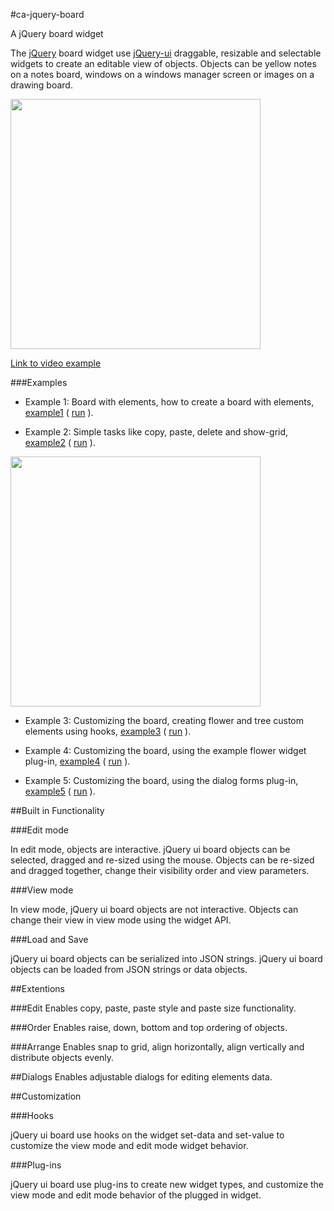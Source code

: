 #ca-jquery-board


A jQuery board widget

The [jQuery](http://jquery.com/) board widget use [jQuery-ui](http://jqueryui.com/) draggable, resizable and selectable widgets to create an editable view of objects. Objects can be yellow notes on a notes board, windows on a windows manager screen or images on a drawing board. 

<img src="https://github.com/yaacov/ca-jquery-board/blob/master/example-img/view-mode.png" width="400" />

[Link to video example](http://www.youtube.com/watch?v=0P6tHmwV2Qk")

###Examples

* Example 1: Board with elements, how to create a board with elements, [example1](https://github.com/yaacov/ca-jquery-board/blob/master/example1.html) ( [run](https://rawgithub.com/yaacov/ca-jquery-board/master/example1.html) ).

* Example 2: Simple tasks like copy, paste, delete and show-grid, [example2](https://github.com/yaacov/ca-jquery-board/blob/master/example2.html) ( [run](https://rawgithub.com/yaacov/ca-jquery-board/master/example2.html) ).

<img src="https://github.com/yaacov/ca-jquery-board/blob/master/example-img/edit-mode.png" width="400" />

* Example 3: Customizing the board, creating flower and tree custom elements using hooks, [example3](https://github.com/yaacov/ca-jquery-board/blob/master/example3.html) ( [run](https://rawgithub.com/yaacov/ca-jquery-board/master/example3.html) ).

* Example 4: Customizing the board, using the example flower widget plug-in, [example4](https://github.com/yaacov/ca-jquery-board/blob/master/example4.html) ( [run](https://rawgithub.com/yaacov/ca-jquery-board/master/example4.html) ).

* Example 5: Customizing the board, using the dialog forms plug-in, [example5](https://github.com/yaacov/ca-jquery-board/blob/master/example5.html) ( [run](https://rawgithub.com/yaacov/ca-jquery-board/master/example5.html) ).

##Built in Functionality

###Edit mode

In edit mode, objects are interactive. jQuery ui board objects can be selected, dragged and re-sized using the mouse. Objects can be re-sized and dragged together, change their visibility order and view parameters.

###View mode

In view mode, jQuery ui board objects are not interactive. Objects can change their view in view mode using the widget API.

###Load and Save

jQuery ui board objects can be serialized into JSON strings. jQuery ui board objects can be loaded from JSON strings or data objects.

##Extentions

###Edit
Enables copy, paste, paste style and paste size functionality. 

###Order
Enables raise, down, bottom and top ordering of objects.

###Arrange
Enables snap to grid, align horizontally, align vertically and distribute objects evenly.

##Dialogs
Enables adjustable dialogs for editing elements data.

##Customization

###Hooks

jQuery ui board use hooks on the widget set-data and set-value to customize the view mode and edit mode widget behavior.

###Plug-ins

jQuery ui board use plug-ins to create new widget types, and customize the view mode and edit mode behavior of the plugged in widget.
